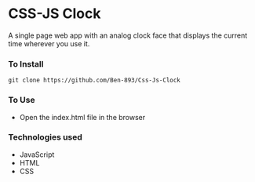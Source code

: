 # CSS-JS Clock
A single page web app with an analog clock face that displays the current time wherever you use it.

### To Install
```
git clone https://github.com/Ben-893/Css-Js-Clock
```
### To Use
- Open the index.html file in the browser

### Technologies used
- JavaScript 
- HTML
- CSS
